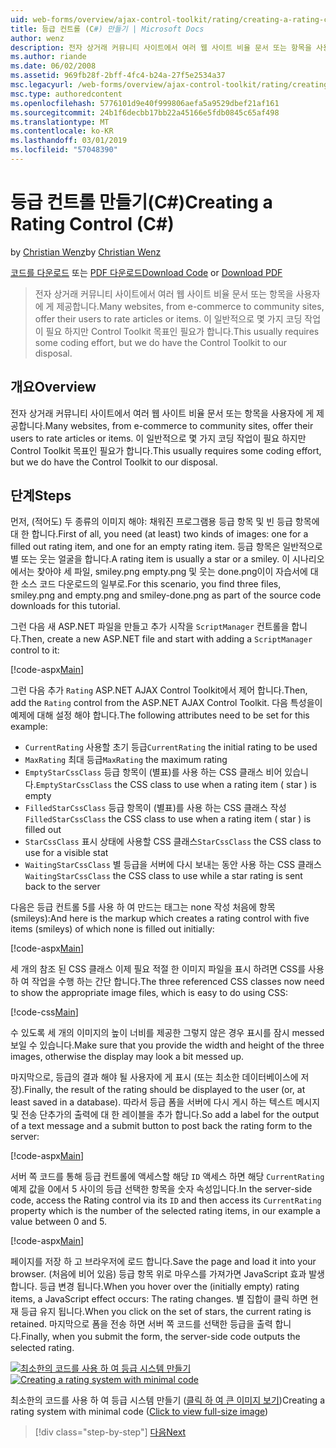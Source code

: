 ```yaml
---
uid: web-forms/overview/ajax-control-toolkit/rating/creating-a-rating-control-cs
title: 등급 컨트롤 (C#) 만들기 | Microsoft Docs
author: wenz
description: 전자 상거래 커뮤니티 사이트에서 여러 웹 사이트 비율 문서 또는 항목을 사용자에 게 제공합니다. 이 일반적으로 몇 가지 코딩 작업이 필요 하지만 사항은 합니다...
ms.author: riande
ms.date: 06/02/2008
ms.assetid: 969fb28f-2bff-4fc4-b24a-27f5e2534a37
msc.legacyurl: /web-forms/overview/ajax-control-toolkit/rating/creating-a-rating-control-cs
msc.type: authoredcontent
ms.openlocfilehash: 5776101d9e40f999806aefa5a9529dbef21af161
ms.sourcegitcommit: 24b1f6decbb17bb22a45166e5fdb0845c65af498
ms.translationtype: MT
ms.contentlocale: ko-KR
ms.lasthandoff: 03/01/2019
ms.locfileid: "57048390"
---
```

<a name="creating-a-rating-control-c"></a><span data-ttu-id="aaa12-104">등급 컨트롤 만들기(C#)</span><span class="sxs-lookup"><span data-stu-id="aaa12-104">Creating a Rating Control (C#)</span></span>
====================
<span data-ttu-id="aaa12-105">by [Christian Wenz](https://github.com/wenz)</span><span class="sxs-lookup"><span data-stu-id="aaa12-105">by [Christian Wenz](https://github.com/wenz)</span></span>

<span data-ttu-id="aaa12-106">[코드를 다운로드](http://download.microsoft.com/download/9/3/f/93f8daea-bebd-4821-833b-95205389c7d0/rating0.cs.zip) 또는 [PDF 다운로드](http://download.microsoft.com/download/2/d/c/2dc10e34-6983-41d4-9c08-f78f5387d32b/rating0CS.pdf)</span><span class="sxs-lookup"><span data-stu-id="aaa12-106">[Download Code](http://download.microsoft.com/download/9/3/f/93f8daea-bebd-4821-833b-95205389c7d0/rating0.cs.zip) or [Download PDF](http://download.microsoft.com/download/2/d/c/2dc10e34-6983-41d4-9c08-f78f5387d32b/rating0CS.pdf)</span></span>

> <span data-ttu-id="aaa12-107">전자 상거래 커뮤니티 사이트에서 여러 웹 사이트 비율 문서 또는 항목을 사용자에 게 제공합니다.</span><span class="sxs-lookup"><span data-stu-id="aaa12-107">Many websites, from e-commerce to community sites, offer their users to rate articles or items.</span></span> <span data-ttu-id="aaa12-108">이 일반적으로 몇 가지 코딩 작업이 필요 하지만 Control Toolkit 목표인 필요가 합니다.</span><span class="sxs-lookup"><span data-stu-id="aaa12-108">This usually requires some coding effort, but we do have the Control Toolkit to our disposal.</span></span>


## <a name="overview"></a><span data-ttu-id="aaa12-109">개요</span><span class="sxs-lookup"><span data-stu-id="aaa12-109">Overview</span></span>

<span data-ttu-id="aaa12-110">전자 상거래 커뮤니티 사이트에서 여러 웹 사이트 비율 문서 또는 항목을 사용자에 게 제공합니다.</span><span class="sxs-lookup"><span data-stu-id="aaa12-110">Many websites, from e-commerce to community sites, offer their users to rate articles or items.</span></span> <span data-ttu-id="aaa12-111">이 일반적으로 몇 가지 코딩 작업이 필요 하지만 Control Toolkit 목표인 필요가 합니다.</span><span class="sxs-lookup"><span data-stu-id="aaa12-111">This usually requires some coding effort, but we do have the Control Toolkit to our disposal.</span></span>

## <a name="steps"></a><span data-ttu-id="aaa12-112">단계</span><span class="sxs-lookup"><span data-stu-id="aaa12-112">Steps</span></span>

<span data-ttu-id="aaa12-113">먼저, (적어도) 두 종류의 이미지 해야: 채워진 프로그램용 등급 항목 및 빈 등급 항목에 대 한 합니다.</span><span class="sxs-lookup"><span data-stu-id="aaa12-113">First of all, you need (at least) two kinds of images: one for a filled out rating item, and one for an empty rating item.</span></span> <span data-ttu-id="aaa12-114">등급 항목은 일반적으로 별 또는 웃는 얼굴을 합니다.</span><span class="sxs-lookup"><span data-stu-id="aaa12-114">A rating item is usually a star or a smiley.</span></span> <span data-ttu-id="aaa12-115">이 시나리오에서는 찾아야 세 파일, smiley.png empty.png 및 웃는 done.png이이 자습서에 대 한 소스 코드 다운로드의 일부로.</span><span class="sxs-lookup"><span data-stu-id="aaa12-115">For this scenario, you find three files, smiley.png and empty.png and smiley-done.png as part of the source code downloads for this tutorial.</span></span>

<span data-ttu-id="aaa12-116">그런 다음 새 ASP.NET 파일을 만들고 추가 시작을 `ScriptManager` 컨트롤을 합니다.</span><span class="sxs-lookup"><span data-stu-id="aaa12-116">Then, create a new ASP.NET file and start with adding a `ScriptManager` control to it:</span></span>

[!code-aspx[Main](creating-a-rating-control-cs/samples/sample1.aspx)]

<span data-ttu-id="aaa12-117">그런 다음 추가 `Rating` ASP.NET AJAX Control Toolkit에서 제어 합니다.</span><span class="sxs-lookup"><span data-stu-id="aaa12-117">Then, add the `Rating` control from the ASP.NET AJAX Control Toolkit.</span></span> <span data-ttu-id="aaa12-118">다음 특성을이 예제에 대해 설정 해야 합니다.</span><span class="sxs-lookup"><span data-stu-id="aaa12-118">The following attributes need to be set for this example:</span></span>

- <span data-ttu-id="aaa12-119">`CurrentRating` 사용할 초기 등급</span><span class="sxs-lookup"><span data-stu-id="aaa12-119">`CurrentRating` the initial rating to be used</span></span>
- <span data-ttu-id="aaa12-120">`MaxRating` 최대 등급</span><span class="sxs-lookup"><span data-stu-id="aaa12-120">`MaxRating` the maximum rating</span></span>
- <span data-ttu-id="aaa12-121">`EmptyStarCssClass` 등급 항목이 (별표)를 사용 하는 CSS 클래스 비어 있습니다.</span><span class="sxs-lookup"><span data-stu-id="aaa12-121">`EmptyStarCssClass` the CSS class to use when a rating item ( star ) is empty</span></span>
- <span data-ttu-id="aaa12-122">`FilledStarCssClass` 등급 항목이 (별표)를 사용 하는 CSS 클래스 작성</span><span class="sxs-lookup"><span data-stu-id="aaa12-122">`FilledStarCssClass` the CSS class to use when a rating item ( star ) is filled out</span></span>
- <span data-ttu-id="aaa12-123">`StarCssClass` 표시 상태에 사용할 CSS 클래스</span><span class="sxs-lookup"><span data-stu-id="aaa12-123">`StarCssClass` the CSS class to use for a visible stat</span></span>
- <span data-ttu-id="aaa12-124">`WaitingStarCssClass` 별 등급을 서버에 다시 보내는 동안 사용 하는 CSS 클래스</span><span class="sxs-lookup"><span data-stu-id="aaa12-124">`WaitingStarCssClass` the CSS class to use while a star rating is sent back to the server</span></span>

<span data-ttu-id="aaa12-125">다음은 등급 컨트롤 5를 사용 하 여 만드는 태그는 none 작성 처음에 항목 (smileys):</span><span class="sxs-lookup"><span data-stu-id="aaa12-125">And here is the markup which creates a rating control with five items (smileys) of which none is filled out initially:</span></span>

[!code-aspx[Main](creating-a-rating-control-cs/samples/sample2.aspx)]

<span data-ttu-id="aaa12-126">세 개의 참조 된 CSS 클래스 이제 필요 적절 한 이미지 파일을 표시 하려면 CSS를 사용 하 여 작업을 수행 하는 간단 합니다.</span><span class="sxs-lookup"><span data-stu-id="aaa12-126">The three referenced CSS classes now need to show the appropriate image files, which is easy to do using CSS:</span></span>

[!code-css[Main](creating-a-rating-control-cs/samples/sample3.css)]

<span data-ttu-id="aaa12-127">수 있도록 세 개의 이미지의 높이 너비를 제공한 그렇지 않은 경우 표시를 잠시 messed 보일 수 있습니다.</span><span class="sxs-lookup"><span data-stu-id="aaa12-127">Make sure that you provide the width and height of the three images, otherwise the display may look a bit messed up.</span></span>

<span data-ttu-id="aaa12-128">마지막으로, 등급의 결과 해야 될 사용자에 게 표시 (또는 최소한 데이터베이스에 저장).</span><span class="sxs-lookup"><span data-stu-id="aaa12-128">Finally, the result of the rating should be displayed to the user (or, at least saved in a database).</span></span> <span data-ttu-id="aaa12-129">따라서 등급 폼을 서버에 다시 게시 하는 텍스트 메시지 및 전송 단추가의 출력에 대 한 레이블을 추가 합니다.</span><span class="sxs-lookup"><span data-stu-id="aaa12-129">So add a label for the output of a text message and a submit button to post back the rating form to the server:</span></span>

[!code-aspx[Main](creating-a-rating-control-cs/samples/sample4.aspx)]

<span data-ttu-id="aaa12-130">서버 쪽 코드를 통해 등급 컨트롤에 액세스할 해당 `ID` 액세스 하면 해당 `CurrentRating` 예제 값을 0에서 5 사이의 등급 선택한 항목을 숫자 속성입니다.</span><span class="sxs-lookup"><span data-stu-id="aaa12-130">In the server-side code, access the Rating control via its `ID` and then access its `CurrentRating` property which is the number of the selected rating items, in our example a value between 0 and 5.</span></span>

[!code-aspx[Main](creating-a-rating-control-cs/samples/sample5.aspx)]

<span data-ttu-id="aaa12-131">페이지를 저장 하 고 브라우저에 로드 합니다.</span><span class="sxs-lookup"><span data-stu-id="aaa12-131">Save the page and load it into your browser.</span></span> <span data-ttu-id="aaa12-132">(처음에 비어 있음) 등급 항목 위로 마우스를 가져가면 JavaScript 효과 발생 합니다. 등급 변경 됩니다.</span><span class="sxs-lookup"><span data-stu-id="aaa12-132">When you hover over the (initially empty) rating items, a JavaScript effect occurs: The rating changes.</span></span> <span data-ttu-id="aaa12-133">별 집합이 클릭 하면 현재 등급 유지 됩니다.</span><span class="sxs-lookup"><span data-stu-id="aaa12-133">When you click on the set of stars, the current rating is retained.</span></span> <span data-ttu-id="aaa12-134">마지막으로 폼을 전송 하면 서버 쪽 코드를 선택한 등급을 출력 합니다.</span><span class="sxs-lookup"><span data-stu-id="aaa12-134">Finally, when you submit the form, the server-side code outputs the selected rating.</span></span>


<span data-ttu-id="aaa12-135">[![최소한의 코드를 사용 하 여 등급 시스템 만들기](creating-a-rating-control-cs/_static/image2.png)](creating-a-rating-control-cs/_static/image1.png)</span><span class="sxs-lookup"><span data-stu-id="aaa12-135">[![Creating a rating system with minimal code](creating-a-rating-control-cs/_static/image2.png)](creating-a-rating-control-cs/_static/image1.png)</span></span>

<span data-ttu-id="aaa12-136">최소한의 코드를 사용 하 여 등급 시스템 만들기 ([클릭 하 여 큰 이미지 보기](creating-a-rating-control-cs/_static/image3.png))</span><span class="sxs-lookup"><span data-stu-id="aaa12-136">Creating a rating system with minimal code ([Click to view full-size image](creating-a-rating-control-cs/_static/image3.png))</span></span>

> [!div class="step-by-step"]
> [<span data-ttu-id="aaa12-137">다음</span><span class="sxs-lookup"><span data-stu-id="aaa12-137">Next</span></span>](creating-a-rating-control-vb.md)
